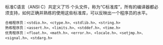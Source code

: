 #

标准C语言（ANSI C）共定义了15 个头文件，称为“C标准库”，所有的编译器都必须支持，如何正确并熟练的使用这些标准库，可以反映出一个程序员的水平。

    合格程序员：<stdio.h>、<ctype.h>、<stdlib.h>、<string.h>
    熟练程序员：<assert.h>、<limits.h>、<stddef.h>、<time.h>
    优秀程序员：<float.h>、<math.h>、<error.h>、<locale.h>、<setjmp.h>、<signal.h>、<stdarg.h>

